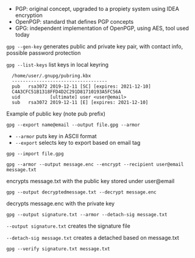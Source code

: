- PGP: original concept, upgraded to a propiety system using IDEA encryption
- OpenPGP: standard that defines PGP concepts
- GPG: independent implementation of OpenPGP, using AES, tool used today


`gpg --gen-key`   generates public and private key pair, with contact info, possible password protection

`gpg --list-keys` list keys in local keyring

      /home/user/.gnupg/pubring.kbx
      -----------------------------------
      pub   rsa3072 2019-12-11 [SC] [expires: 2021-12-10]
      C4A3CFC51B1318FFD4D2C291D81710193A5FC56A
      uid           [ultimate] user <user@email>
      sub   rsa3072 2019-12-11 [E] [expires: 2021-12-10]

Example of public key (note pub prefix)

`gpg --export name@email --output file.gpg --armor`
- `--armor` puts key in ASCII format
- `--export` selects key to export based on email tag

`gpg --import file.gpg`

`gpg --armor --output message.enc --encrypt --recipient user@email message.txt`

encrypts message.txt with the public key stored under user@email

`gpg --output decryptedmessage.txt --decrypt message.enc`

decrypts message.enc with the private key

`gpg --output signature.txt --armor --detach-sig message.txt`

`--output signature.txt` creates the signature file

`--detach-sig message.txt` creates a detached based on message.txt

`gpg --verify signature.txt message.txt` 
